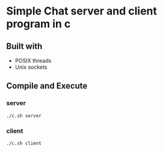 # Simple Chat server and client program in c

## Built with
 - POSIX threads
 - Unix sockets

## Compile and Execute
### server
```
./c.sh server
```
### client
```
./c.sh client
```